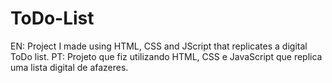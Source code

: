 # ToDo-List
EN: Project I made using HTML, CSS and JScript that replicates a digital ToDo list.    PT: Projeto que fiz utilizando HTML, CSS e JavaScript que replica uma lista digital de afazeres.
